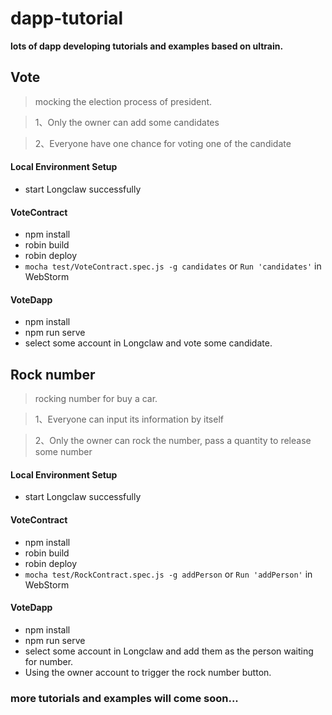 # dapp-tutorial

<b>lots of dapp developing tutorials and examples based on ultrain.</b>

## Vote

> mocking the election process of president.

> 1、Only the owner can add some candidates

> 2、Everyone have one chance for voting one of the candidate

#### Local Environment Setup
   
* start Longclaw successfully

#### VoteContract

* npm install
* robin build
* robin deploy
* `mocha test/VoteContract.spec.js -g candidates` or `Run 'candidates'` in WebStorm 

#### VoteDapp

* npm install
* npm run serve
* select some account in Longclaw and vote some candidate.

## Rock number

> rocking number for buy a car.

> 1、Everyone can input its information by itself

> 2、Only the owner can rock the number, pass a quantity to release some number

#### Local Environment Setup
   
* start Longclaw successfully

#### VoteContract

* npm install
* robin build
* robin deploy
* `mocha test/RockContract.spec.js -g addPerson` or `Run 'addPerson'` in WebStorm 

#### VoteDapp

* npm install
* npm run serve
* select some account in Longclaw and add them as the person waiting for number.
* Using the owner account to trigger the rock number button.



### more tutorials and examples will come soon...
